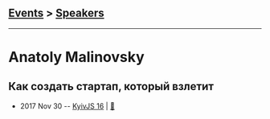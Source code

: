 ## [Events](../README.md) > [Speakers](../speakers.md)
---

# Anatoly Malinovsky

## Как создать стартап, который взлетит
- 2017 Nov 30 -- [KyivJS 16](https://www.youtube.com/watch?v=JSqUYuIOHE8)  | [:notebook:](https://drive.google.com/file/d/1JyFWNT612iFJn3guBDHmsSs3FUFy5nca/view)  
